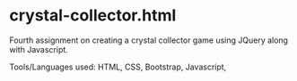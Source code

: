 # crystal-collector.html
Fourth assignment on creating a crystal collector game using JQuery along with Javascript.

Tools/Languages used: HTML, CSS, Bootstrap, Javascript,

